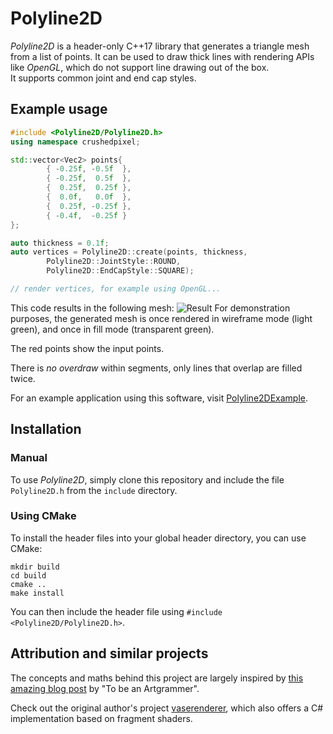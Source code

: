 # Polyline2D
*Polyline2D* is a header-only C++17 library that generates a triangle mesh from a list of points.
It can be used to draw thick lines with rendering APIs like *OpenGL*, which do not support line drawing out of the box.  
It supports common joint and end cap styles.

## Example usage
```c++
#include <Polyline2D/Polyline2D.h>
using namespace crushedpixel;

std::vector<Vec2> points{
		{ -0.25f, -0.5f  },  
		{ -0.25f,  0.5f  },  
		{  0.25f,  0.25f },  
		{  0.0f,   0.0f  },  
		{  0.25f, -0.25f },  
		{ -0.4f,  -0.25f }
};

auto thickness = 0.1f;
auto vertices = Polyline2D::create(points, thickness, 
		Polyline2D::JointStyle::ROUND,
		Polyline2D::EndCapStyle::SQUARE);

// render vertices, for example using OpenGL...
```
This code results in the following mesh:
![Result](https://i.imgur.com/D0lvyYT.png)
For demonstration purposes, the generated mesh is once rendered in wireframe mode (light green), and once in fill mode (transparent green).

The red points show the input points.

There is *no overdraw* within segments, only lines that overlap are filled twice.

For an example application using this software, visit [Polyline2DExample](https://github.com/CrushedPixel/Polyline2DExample).

## Installation
### Manual
To use *Polyline2D*, simply clone this repository and include the file `Polyline2D.h`  from the `include` directory.

### Using CMake
To install the header files into your global header directory, you can use CMake:
```
mkdir build
cd build
cmake ..
make install
```

You can then include the header file using `#include <Polyline2D/Polyline2D.h>`.

## Attribution and similar projects
The concepts and maths behind this project are largely inspired by [this amazing blog post](https://artgrammer.blogspot.com/2011/07/drawing-polylines-by-tessellation.html) by "To be an Artgrammer".

Check out the original author's project 
[vaserenderer](https://github.com/tyt2y3/vaserenderer), which also offers 
a C# implementation based on fragment shaders.
